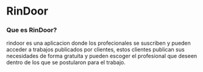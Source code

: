 # RinDoor

### Que es RinDoor? 
rindoor es una aplicacion donde los profecionales se suscriben y pueden acceder a trabajos publicados por clientes, estos clientes publican sus necesidades de forma gratuita y pueden escoger el profesional que deseen dentro de los que se postularon para el trabajo.
